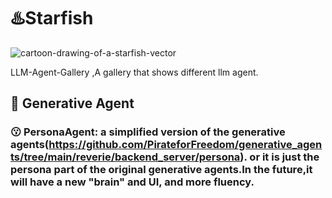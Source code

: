 # ♨️Starfish
![cartoon-drawing-of-a-starfish-vector](https://github.com/PirateforFreedom/Starfish/assets/43088573/7857ffe2-a908-414d-ac3c-31a0c672154c)

LLM-Agent-Gallery ,A gallery that shows different llm agent.
## 🌭 Generative Agent
### 😗 PersonaAgent: a simplified version of the generative agents(https://github.com/PirateforFreedom/generative_agents/tree/main/reverie/backend_server/persona). or it is just the persona part of the original generative agents.In the future,it will have a new "brain" and UI, and more fluency.
